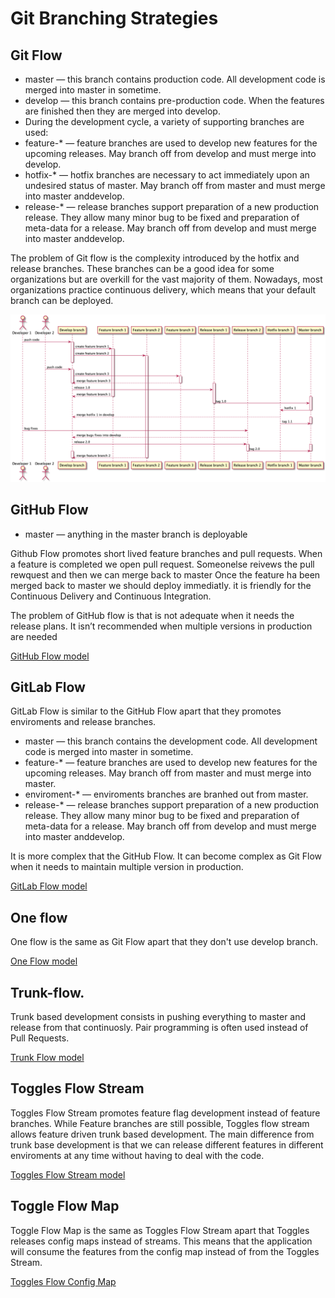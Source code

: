# Git Branching Strategies

## Git Flow

- master — this branch contains production code. All development code is merged into master in sometime.
- develop — this branch contains pre-production code. When the features are finished then they are merged into develop.
- During the development cycle, a variety of supporting branches are used:
- feature-* — feature branches are used to develop new features for the upcoming releases. May branch off from develop and must merge into develop.
- hotfix-* — hotfix branches are necessary to act immediately upon an undesired status of master. May branch off from master and must merge into master anddevelop.
- release-* — release branches support preparation of a new production release. They allow many minor bug to be fixed and preparation of meta-data for a release. May branch off from develop and must merge into master anddevelop.

The problem of Git flow is the complexity introduced by the hotfix and release branches. 
These branches can be a good idea for some organizations but are overkill for the vast majority of them. 
Nowadays, most organizations practice continuous delivery, which means that your default branch can be deployed. 

![Git Flow model](https://github.com/PioneerlabsOrg/git-branching-strategies/blob/master/git-flow.png)

## GitHub Flow

- master — anything in the master branch is deployable

Github Flow promotes short lived feature branches and pull requests.
When a feature is completed we open pull request.
Someonelse reivews the pull rewquest and then we can merge back to master
Once the feature ha been merged back to master we should deploy immediatly.
it is friendly for the Continuous Delivery and Continuous Integration.

The problem of GitHub flow is that is not adequate when it needs the release plans.
It isn’t recommended when multiple versions in production are needed

[GitHub Flow model](https://github.com/PioneerlabsOrg/git-branching-strategies/blob/master/github-flow.png)

## GitLab Flow

GitLab Flow is similar to the GitHub Flow apart that they promotes enviroments and release branches.

- master — this branch contains the development code. All development code is merged into master in sometime.
- feature-* — feature branches are used to develop new features for the upcoming releases. May branch off from master and must merge into master.
- enviroment-* — enviroments branches are branhed out from master.
- release-* — release branches support preparation of a new production release. They allow many minor bug to be fixed and preparation of meta-data for a release. May branch off from develop and must merge into master anddevelop.


It is more complex that the GitHub Flow.
It can become complex as Git Flow when it needs to maintain multiple version in production.

[GitLab Flow model](https://github.com/PioneerlabsOrg/git-branching-strategies/blob/master/gitlab-flow.png)

## One flow

One flow is the same as Git Flow apart that they don't use develop branch.

[One Flow model](https://github.com/PioneerlabsOrg/git-branching-strategies/blob/master/one-flow.png)

## Trunk-flow.

Trunk based development consists in pushing everything to master and release from that continuosly.
Pair programming is often used instead of Pull Requests.

[Trunk Flow model](https://github.com/PioneerlabsOrg/git-branching-strategies/blob/master/trunk-flow.png)

## Toggles Flow Stream

Toggles Flow Stream promotes feature flag development instead of feature branches. 
While Feature branches are still possible, Toggles flow stream allows feature driven trunk based development.
The main difference from trunk base development is that we can release different features in different enviroments at any time without having to deal with the code.

[Toggles Flow Stream model](https://github.com/PioneerlabsOrg/git-branching-strategies/blob/master/toggles-flow-stream.png)

## Toggle Flow Map

Toggle Flow Map is the same as Toggles Flow Stream apart that Toggles releases config maps instead of streams.
This means that the application will consume the features from the config map instead of from the Toggles Stream.

[Toggles Flow Config Map](https://github.com/PioneerlabsOrg/git-branching-strategies/blob/master/toggles-flow-configmap.png)

